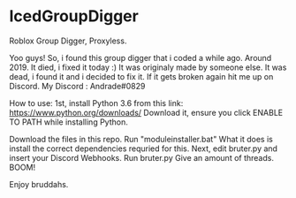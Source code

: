 # IcedGroupDigger
Roblox Group Digger, Proxyless. 

Yoo guys! So, i found this group digger that i coded a while ago. Around 2019. It died, i fixed it today :)
It was originaly made by someone else. It was dead, i found it and i decided to fix it. If it gets broken again hit me up on Discord.
My Discord : Andrade#0829


How to use:
1st, install Python 3.6 from this link: https://www.python.org/downloads/
Download it, ensure you click ENABLE TO PATH while installing Python.

Download the files in this repo.
Run "moduleinstaller.bat"
What it does is install the correct dependencies requried for this.
Next, edit bruter.py and insert your Discord Webhooks.
Run bruter.py
Give an amount of threads.
BOOM!


Enjoy bruddahs.
